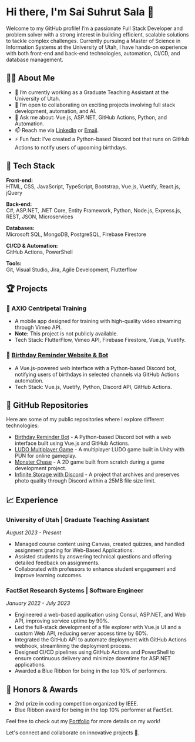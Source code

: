 # Hi there, I'm Sai Suhrut Sala 👋

Welcome to my GitHub profile! I’m a passionate Full Stack Developer and problem solver with a strong interest in building efficient, scalable solutions to tackle complex challenges. Currently pursuing a Master of Science in Information Systems at the University of Utah, I have hands-on experience with both front-end and back-end technologies, automation, CI/CD, and database management.

## 👨‍💻 About Me

- 🔭 I’m currently working as a Graduate Teaching Assistant at the University of Utah.
- 👯 I’m open to collaborating on exciting projects involving full stack development, automation, and AI.
- 💬 Ask me about: Vue.js, ASP.NET, GitHub Actions, Python, and Automation.
- 📫 Reach me via [LinkedIn](http://www.linkedin.com/in/sai-suhrut-sala) or [Email](mailto:saisuhrut@hotmail.com).
- ⚡ Fun fact: I’ve created a Python-based Discord bot that runs on GitHub Actions to notify users of upcoming birthdays.

## 🚀 Tech Stack

**Front-end:**  
HTML, CSS, JavaScript, TypeScript, Bootstrap, Vue.js, Vuetify, React.js, jQuery

**Back-end:**  
C#, ASP.NET, .NET Core, Entity Framework, Python, Node.js, Express.js, REST, JSON, Microservices

**Databases:**  
Microsoft SQL, MongoDB, PostgreSQL, Firebase Firestore

**CI/CD & Automation:**  
GitHub Actions, PowerShell

**Tools:**  
Git, Visual Studio, Jira, Agile Development, Flutterflow

## 🏆 Projects

### 🎥 AXIO Centripetal Training  
- A mobile app designed for training with high-quality video streaming through Vimeo API.  
- **Note:** This project is not publicly available.  
- Tech Stack: FlutterFlow, Vimeo API, Firebase Firestore, Vue.js, Vuetify.

### 🎉 [Birthday Reminder Website & Bot](https://birthday-reminder-pro.web.app/)  
- A Vue.js-powered web interface with a Python-based Discord bot, notifying users of birthdays in selected channels via GitHub Actions automation.
- Tech Stack: Vue.js, Vuetify, Python, Discord API, GitHub Actions.

## 📂 GitHub Repositories

Here are some of my public repositories where I explore different technologies:

- [Birthday Reminder Bot](https://github.com/suhrusai/birthday-reminder) - A Python-based Discord bot with a web interface built using Vue.js and GitHub Actions.
- [LUDO Multiplayer Game](https://github.com/suhrusai/ludo-multiplayer) - A multiplayer LUDO game built in Unity with PUN for online gameplay.
- [Monster Chase](https://github.com/suhrusai/monster-chase) - A 2D game built from scratch during a game development project.
- [Infinite Storage with Discord](https://github.com/suhrusai/photos-storage-discord) - A project that archives and preserves photo quality through Discord within a 25MB file size limit.

## 📈 Experience

### University of Utah | Graduate Teaching Assistant  
_August 2023 - Present_  
- Managed course content using Canvas, created quizzes, and handled assignment grading for Web-Based Applications.  
- Assisted students by answering technical questions and offering detailed feedback on assignments.
- Collaborated with professors to enhance student engagement and improve learning outcomes.

### FactSet Research Systems | Software Engineer  
_January 2022 - July 2023_  
- Engineered a web-based application using Consul, ASP.NET, and Web API, improving service uptime by 90%.  
- Led the full-stack development of a file explorer with Vue.js UI and a custom Web API, reducing server access time by 60%.  
- Integrated the GitHub API to automate deployment with GitHub Actions webhook, streamlining the deployment process.  
- Designed CI/CD pipelines using GitHub Actions and PowerShell to ensure continuous delivery and minimize downtime for ASP.NET applications.  
- Awarded a Blue Ribbon for being in the top 10% of performers.

## 🏅 Honors & Awards
- 2nd prize in coding competition organized by IEEE.
- Blue Ribbon award for being in the top 10% performer at FactSet.

Feel free to check out my [Portfolio](https://myportfoliovue.web.app/) for more details on my work!

Let's connect and collaborate on innovative projects 🚀.
